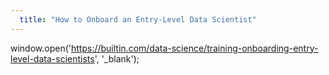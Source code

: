 ```yaml
---
  title: "How to Onboard an Entry-Level Data Scientist"
---
```


window.open('https://builtin.com/data-science/training-onboarding-entry-level-data-scientists', '_blank');
